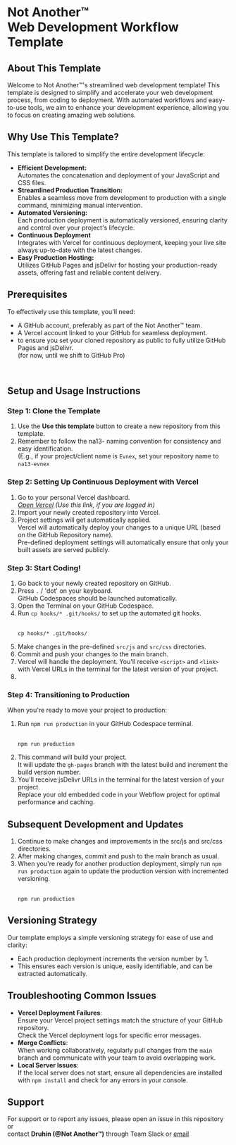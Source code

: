 
# Not Another™ <br> Web Development Workflow Template

## About This Template
Welcome to Not Another™'s streamlined web development template! This template is designed to simplify and accelerate your web development process, from coding to deployment. With automated workflows and easy-to-use tools, we aim to enhance your development experience, allowing you to focus on creating amazing web solutions.

## Why Use This Template?
This template is tailored to simplify the entire development lifecycle:
- **Efficient Development:** <br>
  Automates the concatenation and deployment of your JavaScript and CSS files.
- **Streamlined Production Transition:** <br>
  Enables a seamless move from development to production with a single command, minimizing manual intervention.
- **Automated Versioning:** <br>
  Each production deployment is automatically versioned, ensuring clarity and control over your project's lifecycle.
- **Continuous Deployment** <br>
  Integrates with Vercel for continuous deployment, keeping your live site always up-to-date with the latest changes.
- **Easy Production Hosting:** <br>
  Utilizes GitHub Pages and jsDelivr for hosting your production-ready assets, offering fast and reliable content delivery.

## Prerequisites
To effectively use this template, you'll need:
- A GitHub account, preferably as part of the Not Another™ team.
- A Vercel account linked to your GitHub for seamless deployment.
- to ensure you set your cloned repository as public to fully utilize GitHub Pages and jsDelivr. <br>
  (for now, until we shift to GitHub Pro)

<br>

## Setup and Usage Instructions
### Step 1: Clone the Template
1) Use the **Use this template** button to create a new repository from this template.
1) Remember to follow the na13- naming convention for consistency and easy identification. <br>
  (E.g., if your project/client name is `Evnex`, set your repository name to `na13-evnex`

### Step 2: Setting Up Continuous Deployment with Vercel
1) Go to your personal Vercel dashboard. <br>
  *[Open Vercel](https://vercel.com) (Use this link, if you are logged in)*
1) Import your newly created repository into Vercel.
1) Project settings will get automatically applied. <br>
  Vercel will automatically deploy your changes to a unique URL (based on the GitHub Repository name). <br>
  Pre-defined deployment settings will automatically ensure that only your built assets are served publicly. 

### Step 3: Start Coding!
1) Go back to your newly created repository on GitHub.
2) Press `.` / 'dot' on your keyboard. <br>
   GitHub Codespaces should be launched automatically.
1) Open the Terminal on your GitHub Codespace. 
1) Run `cp hooks/* .git/hooks/` to set up the automated git hooks. <br><br>
   ```
   cp hooks/* .git/hooks/
   ```
1) Make changes in the pre-defined `src/js` and `src/css` directories.
1) Commit and push your changes to the main branch.
2) Vercel will handle the deployment.
   You'll receive `<script>` and `<link>` with Vercel URLs in the terminal for the latest version of your project.
3) <script src="https://na13-wftest.vercel.app/dist/index.js"></script> <br> <link rel="stylesheet" href="https://na13-wftest.vercel.app/dist/index.css">

### Step 4: Transitioning to Production
When you're ready to move your project to production:

1) Run `npm run production` in your GitHub Codespace terminal. <br><br>
   ```
   npm run production
   ```
1) This command will build your project. <br>
   It will update the `gh-pages` branch with the latest build and increment the build version number.
1) You'll receive jsDelivr URLs in the terminal for the latest version of your project. <br>
   Replace your old embedded code in your Webflow project for optimal performance and caching.

## Subsequent Development and Updates
1) Continue to make changes and improvements in the src/js and src/css directories.
2) After making changes, commit and push to the main branch as usual.
3) When you're ready for another production deployment, simply run `npm run production` again to update the production version with incremented versioning. <br><br>
   ```
   npm run production
   ```  

## Versioning Strategy
Our template employs a simple versioning strategy for ease of use and clarity:
- Each production deployment increments the version number by 1.
- This ensures each version is unique, easily identifiable, and can be extracted automatically.

## Troubleshooting Common Issues
- **Vercel Deployment Failures**: <br>
  Ensure your Vercel project settings match the structure of your GitHub repository. <br> Check the Vercel deployment logs for specific error messages.
- **Merge Conflicts**: <br>
  When working collaboratively, regularly pull changes from the `main` branch and communicate with your team to avoid overlapping work.
- **Local Server Issues**: <br>
  If the local server does not start, ensure all dependencies are installed with `npm install` and check for any errors in your console.

## Support
For support or to report any issues, please open an issue in this repository or <br>
contact **Druhin (@Not Another™)** through Team Slack or [email](mailto:druhin@na.studio)
